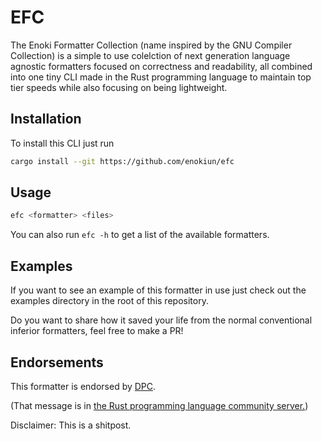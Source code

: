 # EFC

The Enoki Formatter Collection (name inspired by the GNU Compiler Collection)
is a simple to use colelction of next generation language agnostic formatters
focused on correctness and readability, all combined into one tiny CLI made in
the Rust programming language to maintain top tier speeds while also focusing
on being lightweight.

## Installation

To install this CLI just run

```sh
cargo install --git https://github.com/enokiun/efc
```

## Usage

```sh
efc <formatter> <files>
```

You can also run `efc -h` to get a list of the available formatters.

## Examples

If you want to see an example of this formatter in use just check out
the examples directory in the root of this repository.

Do you want to share how it saved your life from the normal conventional inferior
formatters, feel free to make a PR!

## Endorsements

This formatter is endorsed by [DPC](https://ptb.discord.com/channels/273534239310479360/273539705595756544/1040196273548050442).

(That message is in [the Rust programming language community server.](https://discord.gg/rust-lang-community))

Disclaimer: This is a shitpost.
